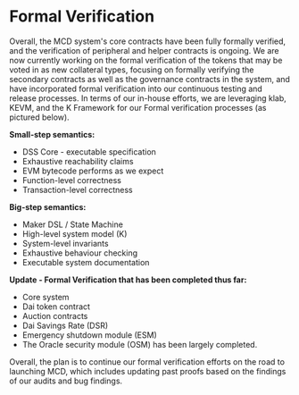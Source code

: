 # Formal Verification

Overall, the MCD system's core contracts have been fully formally verified, and the verification of peripheral and helper contracts is ongoing. We are now currently working on the formal verification of the tokens that may be voted in as new collateral types, focusing on formally verifying the secondary contracts as well as the governance contracts in the system, and have incorporated formal verification into our continuous testing and release processes. In terms of our in-house efforts, we are leveraging klab, KEVM, and the K Framework for our Formal verification processes \(as pictured below\).

**Small-step semantics:**

* DSS Core - executable specification
* Exhaustive reachability claims
* EVM bytecode performs as we expect
* Function-level correctness
* Transaction-level correctness

**Big-step semantics:**

* Maker DSL / State Machine
* High-level system model \(K\)
* System-level invariants
* Exhaustive behaviour checking
* Executable system documentation

**Update - Formal Verification that has been completed thus far:**

* Core system
* Dai token contract
* Auction contracts
* Dai Savings Rate \(DSR\)
* Emergency shutdown module \(ESM\)
* The Oracle security module \(OSM\) has been largely completed.

Overall, the plan is to continue our formal verification efforts on the road to launching MCD, which includes updating past proofs based on the findings of our audits and bug findings.

